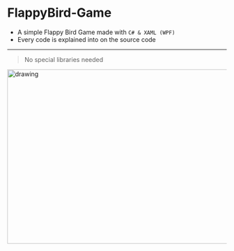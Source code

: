 # FlappyBird-Game
- A simple Flappy Bird Game made with `C# & XAML (WPF)`
- Every code is explained into on the source code
---
> No special libraries needed
<img src="https://cdn.discordapp.com/attachments/766239803917729802/948879968044204042/Flappy_Bird.png" alt="drawing" height="400" width="660"/>
